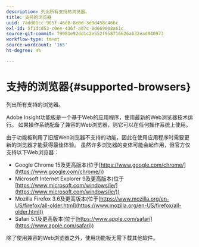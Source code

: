 ```yaml
---
description: 列出所有支持的浏览器。
title: 支持的浏览器
uuid: 7add01cc-905f-46e8-8e0d-3e9d458c466c
exl-id: 5f1dcd53-c0ee-436f-ad7c-8d669008a61c
source-git-commit: 79981e92dd1c2e552f958716626a632ead940973
workflow-type: tm+mt
source-wordcount: '165'
ht-degree: 4%

---
```


# 支持的浏览器{#supported-browsers}

列出所有支持的浏览器。

Adobe Insight功能板是一个基于Web的应用程序，使用最新的Web浏览器技术运行。 如果操作系统配备了兼容的Web浏览器，则它可以在任何操作系统上使用。

由于功能板利用了旧版Web浏览器不支持的功能，因此在使用应用程序时需要更新的浏览器才能获得最佳体验。 虽然许多浏览器的变体可能会起作用，但官方仅支持以下Web浏览器：

* Google Chrome 15及更高版本(位于[https://www.google.com/chrome/](https://www.google.com/chrome/))
* Microsoft Internet Explorer 9及更高版本(位于[https://www.microsoft.com/windows/ie/](https://www.microsoft.com/windows/ie/))
* Mozilla Firefox 3.6及更高版本(位于[https://www.mozilla.org/en-US/firefox/all-older.html](https://www.mozilla.org/en-US/firefox/all-older.html))
* Safari 5.1及更高版本(位于[https://www.apple.com/safari](https://www.apple.com/safari))

除了使用兼容的Web浏览器之外，使用功能板无需下载其他软件。

